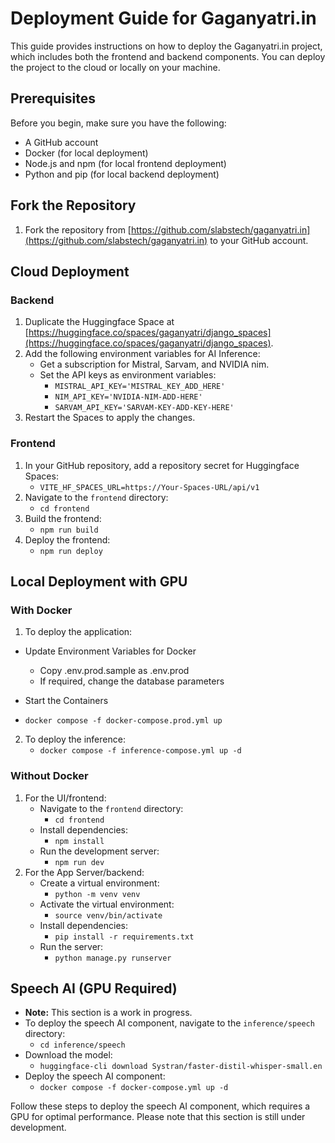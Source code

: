 # Deployment Guide for Gaganyatri.in

This guide provides instructions on how to deploy the Gaganyatri.in project, which includes both the frontend and backend components. You can deploy the project to the cloud or locally on your machine.

## Prerequisites

Before you begin, make sure you have the following:

- A GitHub account
- Docker (for local deployment)
- Node.js and npm (for local frontend deployment)
- Python and pip (for local backend deployment)

## Fork the Repository

1. Fork the repository from [https://github.com/slabstech/gaganyatri.in](https://github.com/slabstech/gaganyatri.in) to your GitHub account.

## Cloud Deployment

### Backend

1. Duplicate the Huggingface Space at [https://huggingface.co/spaces/gaganyatri/django_spaces](https://huggingface.co/spaces/gaganyatri/django_spaces).
2. Add the following environment variables for AI Inference:
   - Get a subscription for Mistral, Sarvam, and NVIDIA nim.
   - Set the API keys as environment variables:
     - `MISTRAL_API_KEY='MISTRAL_KEY_ADD_HERE'`
     - `NIM_API_KEY='NVIDIA-NIM-ADD-HERE'`
     - `SARVAM_API_KEY='SARVAM-KEY-ADD-KEY-HERE'`
3. Restart the Spaces to apply the changes.

### Frontend

1. In your GitHub repository, add a repository secret for Huggingface Spaces:
   - `VITE_HF_SPACES_URL=https://Your-Spaces-URL/api/v1`
2. Navigate to the `frontend` directory:
   - `cd frontend`
3. Build the frontend:
   - `npm run build`
4. Deploy the frontend:
   - `npm run deploy`

## Local Deployment with GPU

### With Docker

1. To deploy the application:
  - Update Environment Variables for Docker 
    - Copy .env.prod.sample as .env.prod
    - If required, change the database parameters

  - Start the Containers 
   - `docker compose -f docker-compose.prod.yml up`
2. To deploy the inference:
   - `docker compose -f inference-compose.yml up -d`

### Without Docker

1. For the UI/frontend:
   - Navigate to the `frontend` directory:
     - `cd frontend`
   - Install dependencies:
     - `npm install`
   - Run the development server:
     - `npm run dev`
2. For the App Server/backend:
   - Create a virtual environment:
     - `python -m venv venv`
   - Activate the virtual environment:
     - `source venv/bin/activate`
   - Install dependencies:
     - `pip install -r requirements.txt`
   - Run the server:
     - `python manage.py runserver`

## Speech AI (GPU Required)

- **Note:** This section is a work in progress.
- To deploy the speech AI component, navigate to the `inference/speech` directory:
  - `cd inference/speech`
- Download the model:
  - `huggingface-cli download Systran/faster-distil-whisper-small.en`
- Deploy the speech AI component:
  - `docker compose -f docker-compose.yml up -d`

Follow these steps to deploy the speech AI component, which requires a GPU for optimal performance. Please note that this section is still under development.
